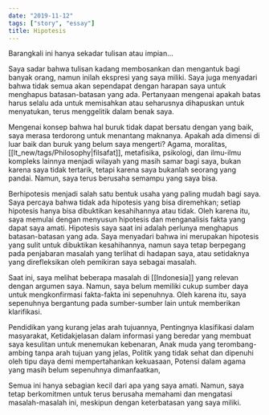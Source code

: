 ```yaml
---
date: "2019-11-12"
tags: ["story", "essay"]
title: Hipotesis
---
```


Barangkali ini hanya sekadar tulisan atau impian...

Saya sadar bahwa tulisan kadang membosankan dan mengantuk bagi banyak orang, namun inilah ekspresi yang saya miliki. Saya juga menyadari bahwa tidak semua akan sependapat dengan harapan saya untuk menghapus batasan-batasan yang ada. Pertanyaan mengenai apakah batas harus selalu ada untuk memisahkan atau seharusnya dihapuskan untuk menyatukan, terus menggelitik dalam benak saya.

Mengenai konsep bahwa hal buruk tidak dapat bersatu dengan yang baik, saya merasa terdorong untuk menantang maknanya. Apakah ada dimensi di luar baik dan buruk yang belum saya mengerti? Agama, moralitas, [[lt_new/tags/Philosophy|filsafat]], metafisika, psikologi, dan ilmu-ilmu kompleks lainnya menjadi wilayah yang masih samar bagi saya, bukan karena saya tidak tertarik, tetapi karena saya bukanlah seorang yang pandai. Namun, saya terus berusaha semampu yang saya bisa.

Berhipotesis menjadi salah satu bentuk usaha yang paling mudah bagi saya. Saya percaya bahwa tidak ada hipotesis yang bisa diremehkan; setiap hipotesis hanya bisa dibuktikan kesahihannya atau tidak. Oleh karena itu, saya memulai dengan menyusun hipotesis dan menganalisis fakta yang dapat saya amati. Hipotesis saya saat ini adalah perlunya menghapus batasan-batasan yang ada. Saya menyadari bahwa ini merupakan hipotesis yang sulit untuk dibuktikan kesahihannya, namun saya tetap berpegang pada penjabaran masalah yang terlihat di hadapan saya, atau setidaknya yang direfleksikan oleh pemikiran saya sebagai masalah.

Saat ini, saya melihat beberapa masalah di [[Indonesia]] yang relevan dengan argumen saya. Namun, saya belum memiliki cukup sumber daya untuk mengkonfirmasi fakta-fakta ini sepenuhnya. Oleh karena itu, saya sepenuhnya bergantung pada sumber-sumber lain untuk memberikan klarifikasi.

Pendidikan yang kurang jelas arah tujuannya,
Pentingnya klasifikasi dalam masyarakat,
Ketidakjelasan dalam informasi yang beredar yang membuat saya kesulitan untuk menemukan kebenaran,
Anak muda yang terombang-ambing tanpa arah tujuan yang jelas,
Politik yang tidak sehat dan dipenuhi oleh tipu daya demi mempertahankan kekuasaan,
Potensi dalam agama yang masih belum sepenuhnya dimanfaatkan,

Semua ini hanya sebagian kecil dari apa yang saya amati. Namun, saya tetap berkomitmen untuk terus berusaha memahami dan mengatasi masalah-masalah ini, meskipun dengan keterbatasan yang saya miliki.